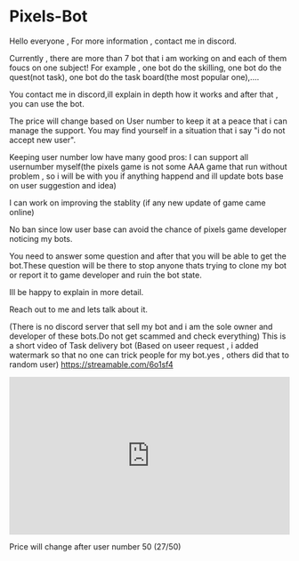 # Pixels-Bot
Hello everyone , For more information , contact me in discord.

Currently , there are more than 7 bot that i am working on and each of them foucs on one subject!
For example , one bot do the skilling, one bot do the quest(not task), one bot do the task board(the most popular one),....


You contact me in discord,ill explain in depth how it works and after that , you can use the bot.

The price will change based on User number to keep it at a peace that i can manage the support.
You may find yourself in a situation that i say "i do not accept new user".

Keeping user number low have many good pros:
I can support all usernumber myself(the pixels game is not some AAA game that run without problem , so i will be with you if anything happend and ill update bots base on user suggestion and idea)

I can work on improving the stablity (if any new update of game came online)

No ban since low user base can avoid the chance of pixels game developer noticing my bots.


You need to answer some question and after that you will be able to get the bot.These question will be there to stop anyone thats trying to clone my bot or report it to game developer and ruin the bot state.


Ill be happy to explain in more detail.

Reach out to me and lets talk about it.

(There is no discord server that sell my bot and i am the sole owner and developer of these bots.Do not get scammed and check everything)
This is a short video of Task delivery bot
(Based on useer request , i added watermark so that no one can trick people for my bot.yes , others did that to random user)
https://streamable.com/6o1sf4
<div style="position:relative; width:100%; height:0px; padding-bottom:56.250%"><iframe allow="fullscreen;autoplay" allowfullscreen height="100%" src="https://streamable.com/e/6o1sf4?autoplay=1&muted=1&nocontrols=1" width="100%" style="border:none; width:100%; height:100%; position:absolute; left:0px; top:0px; overflow:hidden;"></iframe></div>

Price will change after user number 50 (27/50)
